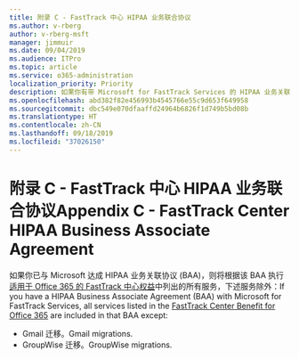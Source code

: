 ```yaml
---
title: 附录 C - FastTrack 中心 HIPAA 业务联合协议
ms.author: v-rberg
author: v-rberg-msft
manager: jimmuir
ms.date: 09/04/2019
ms.audience: ITPro
ms.topic: article
ms.service: o365-administration
localization_priority: Priority
description: 如果你有带 Microsoft for FastTrack Services 的 HIPAA 业务关联协议 (BAA)，FastTrack Center Benefit for Office 365 中列出的所有服务都将包含在 BAA 中，除了：
ms.openlocfilehash: abd382f82e456993b4545766e55c9d653f649958
ms.sourcegitcommit: dbc549e070dfaaffd24964b6826f1d749b5bd08b
ms.translationtype: HT
ms.contentlocale: zh-CN
ms.lasthandoff: 09/18/2019
ms.locfileid: "37026150"
---
```

# <a name="appendix-c---fasttrack-center-hipaa-business-associate-agreement"></a><span data-ttu-id="5da0f-103">附录 C - FastTrack 中心 HIPAA 业务联合协议</span><span class="sxs-lookup"><span data-stu-id="5da0f-103">Appendix C - FastTrack Center HIPAA Business Associate Agreement</span></span>

<span data-ttu-id="5da0f-104">如果你已与 Microsoft 达成 HIPAA 业务关联协议 (BAA)，则将根据该 BAA 执行[适用于 Office 365 的 FastTrack 中心权益](O365-fasttrack-benefit-for-office-365.md)中列出的所有服务，下述服务除外：</span><span class="sxs-lookup"><span data-stu-id="5da0f-104">If you have a HIPAA Business Associate Agreement (BAA) with Microsoft for FastTrack Services, all services listed in the [FastTrack Center Benefit for Office 365](O365-fasttrack-benefit-for-office-365.md) are included in that BAA except:</span></span> 
  
- <span data-ttu-id="5da0f-105">Gmail 迁移。</span><span class="sxs-lookup"><span data-stu-id="5da0f-105">Gmail migrations.</span></span>   
- <span data-ttu-id="5da0f-106">GroupWise 迁移。</span><span class="sxs-lookup"><span data-stu-id="5da0f-106">GroupWise migrations.</span></span>
    

